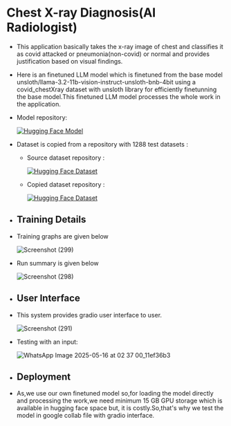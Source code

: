 # Chest X-ray Diagnosis(AI Radiologist)
- This application basically takes the x-ray image of chest and classifies it as covid attacked or pneumonia(non-covid) or normal and provides justification based on visual findings.
- Here is an finetuned LLM model which is finetuned from the base model unsloth/llama-3.2-11b-vision-instruct-unsloth-bnb-4bit using a covid_chestXray dataset with unsloth library for efficiently finetunning the base model.This finetuned LLM model processes the whole work in the application.
- Model repository:

     [![Hugging Face Model](https://img.shields.io/badge/HuggingFace%20Model-FFD21F?style=for-the-badge&logo=huggingface&logoColor=black)](https://huggingface.co/Suman2004/covid_chestXray_radiologist)

- Dataset is copied from a repository with 1288 test datasets :

     - Source dataset repository :

       [![Hugging Face Dataset](https://img.shields.io/badge/HuggingFace%20Dataset-FFD21F?style=for-the-badge&logo=huggingface&logoColor=black)](https://huggingface.co/datasets/hawking32/covid_chestXray)

     - Copied dataset repository :
     
       [![Hugging Face Dataset](https://img.shields.io/badge/HuggingFace%20Dataset-FFD21F?style=for-the-badge&logo=huggingface&logoColor=black)](https://huggingface.co/datasets/Suman2004/covid_chestXray)


- ## Training Details
- Training graphs are given below

     ![Screenshot (299)](https://github.com/user-attachments/assets/0986755c-4672-4f36-820e-e2e26638234a)


- Run summary is given below
  
     ![Screenshot (298)](https://github.com/user-attachments/assets/7a3d62a6-9ce6-449b-a4a3-c51710029d98)

  

- ##  User Interface
- This system provides gradio user interface to user.

     ![Screenshot (291)](https://github.com/user-attachments/assets/03ef7086-1ef9-462d-bd42-99a9b461b312)


- Testing with an input:

     ![WhatsApp Image 2025-05-16 at 02 37 00_11ef36b3](https://github.com/user-attachments/assets/0ff10875-8aee-4f89-b69a-f9c6d30deee6)

  

- ## Deployment
- As,we use our own finetuned model so,for loading the model directly and processing the work,we need minimum 15 GB GPU storage which is available in hugging face space but, it is costly.So,that's why we test the model in google collab file with gradio interface.

